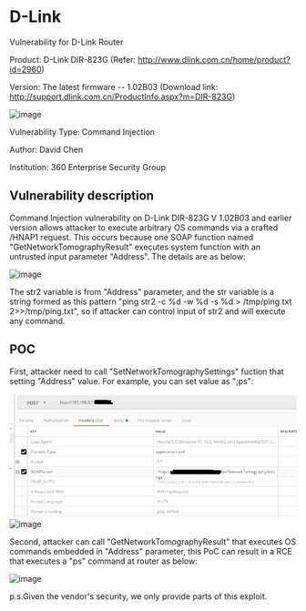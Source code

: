 # D-Link
Vulnerability for D-Link Router

Product: D-Link DIR-823G  (Refer: http://www.dlink.com.cn/home/product?id=2960)

Version: The latest firmware -- 1.02B03 (Download link: http://support.dlink.com.cn/ProductInfo.aspx?m=DIR-823G)

![image](https://github.com/leonW7/D-Link/blob/master/4.png)

Vulnerability Type: Command Injection

Author: David Chen

Institution: 360 Enterprise Security Group

Vulnerability description
-------------------------
Command Injection vulnerability on D-Link DIR-823G V 1.02B03 and earlier version allows attacker to execute arbitrary OS commands via a crafted /HNAP1 request. This occurs because one SOAP function named "GetNetworkTomographyResult" executes system function with an untrusted input parameter "Address". The details are as below:

![image](https://github.com/leonW7/D-Link/blob/master/5.png)

The str2 variable is from "Address" parameter, and the str variable is a string formed as this pattern "ping str2 -c %d -w %d -s %d  > /tmp/ping.txt 2>>/tmp/ping.txt", so if attacker can control input of str2 and will execute any command.

POC
-------------------------

First, attacker need to call "SetNetworkTomographySettings" fuction that setting "Address" value. For example, you can set value as ";ps":

![image](https://github.com/leonW7/D-Link/blob/master/1.png)
![image](https://github.com/leonW7/D-Link/blob/master/6.png)

Second, attacker can call "GetNetworkTomographyResult" that executes OS commands embedded in "Address" parameter, this PoC can result in a RCE that executes a "ps" command at router as below:

![image](https://github.com/leonW7/D-Link/blob/master/22.png)

p.s.Given the vendor's security, we only provide parts of this exploit.
